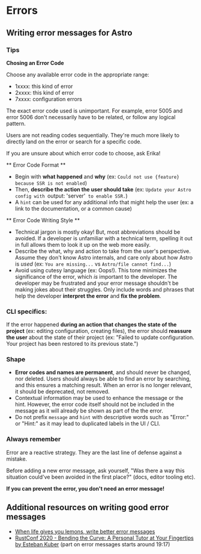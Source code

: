 # Errors

## Writing error messages for Astro

### Tips

**Chosing an Error Code**

Choose any available error code in the appropriate range:
- 1xxxx: this kind of error
- 2xxxx: this kind of error
- 7xxxx: configuration errors

The exact error code used is unimportant. For example, error 5005 and error 5006 don't necessarily have to be related, or follow any logical pattern.

Users are not reading codes sequentially. They're much more likely to directly land on the error or search for a specific code.

If you are unsure about which error code to choose, ask Erika!
    
** Error Code Format **
  - Begin with **what happened** and **why** (ex: `Could not use {feature} because SSR is not enabled`)
  - Then, **describe the action the user should take** (ex: `Update your Astro config with `output: 'server'` to enable SSR.`)
  - A `hint` can be used for any additional info that might help the user (ex: a link to the documentation, or a common cause)

** Error Code Writing Style **
- Technical jargon is mostly okay! But, most abbreviations should be avoided. If a developer is unfamiliar with a technical term, spelling it out in full allows them to look it up on the web more easily.
- Describe the what, why and action to take from the user's perspective. Assume they don't know Astro internals, and care only about how  Astro is _used_ (ex: `You are missing...` vs `Astro/file cannot find...`)
- Avoid using cutesy language (ex: Oops!). This tone minimizes the significance of the error, which _is_ important to the developer. The developer may be frustrated and your error message shouldn't be making jokes about their struggles. Only include words and phrases that help the developer **interpret the error** and **fix the problem**.

### CLI specifics:
If the error happened **during an action that changes the state of the project** (ex: editing configuration, creating files), the error should **reassure the user** about the state of their project (ex: "Failed to update configuration. Your project has been restored to its previous state.")

### Shape
- **Error codes and names are permanent**, and should never be changed, nor deleted. Users should always be able to find an error by searching, and this ensures a matching result. When an error is no longer relevant, it should be deprecated, not removed.
- Contextual information may be used to enhance the message or the hint. However, the error code itself should not be included in the message as it will already be shown as part of the the error.
- Do not prefix `message` and `hint` with descriptive words such as "Error:" or "Hint:" as it may lead to duplicated labels in the UI / CLI.

### Always remember

Error are a reactive strategy. They are the last line of defense against a mistake.

Before adding a new error message, ask yourself, "Was there a way this situation could've been avoided in the first place?" (docs, editor tooling etc). 

**If you can prevent the error, you don't need an error message!**

## Additional resources on writing good error messages

- [When life gives you lemons, write better error messages](https://wix-ux.com/when-life-gives-you-lemons-write-better-error-messages-46c5223e1a2f)
- [RustConf 2020 - Bending the Curve: A Personal Tutor at Your Fingertips by Esteban Kuber](https://www.youtube.com/watch?v=Z6X7Ada0ugE) (part on error messages starts around 19:17)

